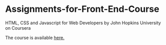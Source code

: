 # Assignments-for-Front-End-Course
HTML, CSS and Javascript for Web Developers by John Hopkins University on Coursera

The course is available [here.](https://www.coursera.org/learn/html-css-javascript-for-web-developers)
